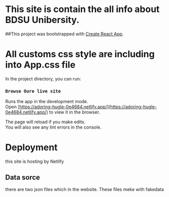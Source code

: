 # This site is contain the all info about BDSU Unibersity.

##This project was bootstrapped with [Create React App](https://github.com/facebook/create-react-app).

# All customs css style are including into App.css file

In the project directory, you can run:

### `Browse Oure live site `

Runs the app in the development mode.\
Open [https://adoring-hugle-0e4684.netlify.app/](https://adoring-hugle-0e4684.netlify.app/) to view it in the browser.

The page will reload if you make edits.\
You will also see any lint errors in the console.



# Deployment
this site is hosting by Netlify

## Data sorce
there are two json files which in the website. These files meke with fakedata 






